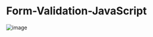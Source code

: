 # Form-Validation-JavaScript
![image](https://github.com/Manal-Lahmidi/js-Form-Validation/assets/129679210/4693e24c-d298-43fe-ad99-c0f18916a825)

 
